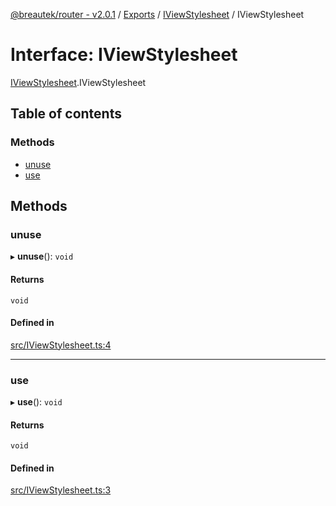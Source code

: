 [@breautek/router - v2.0.1](../README.md) / [Exports](../modules.md) / [IViewStylesheet](../modules/IViewStylesheet.md) / IViewStylesheet

# Interface: IViewStylesheet

[IViewStylesheet](../modules/IViewStylesheet.md).IViewStylesheet

## Table of contents

### Methods

- [unuse](IViewStylesheet.IViewStylesheet-1.md#unuse)
- [use](IViewStylesheet.IViewStylesheet-1.md#use)

## Methods

### unuse

▸ **unuse**(): `void`

#### Returns

`void`

#### Defined in

[src/IViewStylesheet.ts:4](https://github.com/breautek/router/blob/f6dfe6e/src/IViewStylesheet.ts#L4)

___

### use

▸ **use**(): `void`

#### Returns

`void`

#### Defined in

[src/IViewStylesheet.ts:3](https://github.com/breautek/router/blob/f6dfe6e/src/IViewStylesheet.ts#L3)
